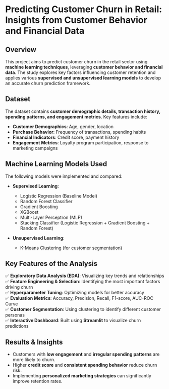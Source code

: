 # **Predicting Customer Churn in Retail: Insights from Customer Behavior and Financial Data**  

## **Overview**  
This project aims to predict customer churn in the retail sector using **machine learning techniques**, leveraging **customer behavior and financial data**. The study explores key factors influencing customer retention and applies various **supervised and unsupervised learning models** to develop an accurate churn prediction framework.  

## **Dataset**  
The dataset contains **customer demographic details, transaction history, spending patterns, and engagement metrics**. Key features include:  
- **Customer Demographics**: Age, gender, location  
- **Purchase Behavior**: Frequency of transactions, spending habits  
- **Financial Indicators**: Credit score, payment history  
- **Engagement Metrics**: Loyalty program participation, response to marketing campaigns  

## **Machine Learning Models Used**  
The following models were implemented and compared:  
- **Supervised Learning**:
  - Logistic Regression (Baseline Model)  
  - Random Forest Classifier  
  - Gradient Boosting  
  - XGBoost  
  - Multi-Layer Perceptron (MLP)  
  - Stacking Classifier (Logistic Regression + Gradient Boosting + Random Forest)  

- **Unsupervised Learning**:  
  - K-Means Clustering (for customer segmentation)  

## **Key Features of the Analysis**  
✅ **Exploratory Data Analysis (EDA)**: Visualizing key trends and relationships  
✅ **Feature Engineering & Selection**: Identifying the most important factors driving churn  
✅ **Hyperparameter Tuning**: Optimizing models for better accuracy  
✅ **Evaluation Metrics**: Accuracy, Precision, Recall, F1-score, AUC-ROC Curve  
✅ **Customer Segmentation**: Using clustering to identify different customer personas  
✅ **Interactive Dashboard**: Built using **Streamlit** to visualize churn predictions  

## **Results & Insights**  
- Customers with **low engagement** and **irregular spending patterns** are more likely to churn.  
- Higher **credit score** and **consistent spending behavior** reduce churn risk.  
- Implementing **personalized marketing strategies** can significantly improve retention rates.  

